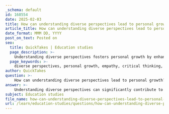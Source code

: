 ```yaml
---
_schema: default
id: 168554
date: 2025-02-03
title: How can understanding diverse perspectives lead to personal growth?
article_title: How can understanding diverse perspectives lead to personal growth?
date_format: MMM DD, YYYY
post_on_text: Posted on
seo:
  title: QuickTakes | Education studies
  page_description: >-
    Understanding diverse perspectives fosters personal growth by enhancing empathy, encouraging critical thinking, improving conflict resolution skills, and promoting self-reflection.
  page_keywords: >-
    diverse perspectives, personal growth, empathy, critical thinking, adaptability, conflict resolution, self-reflection, emotional intelligence, creativity, community
author: QuickTakes
question: >-
    How can understanding diverse perspectives lead to personal growth?
answer: >-
    Understanding diverse perspectives can significantly contribute to personal growth in several ways:\n\n1. **Broadening Horizons**: Engaging with different viewpoints allows individuals to step outside their own experiences and beliefs. This exposure can challenge preconceived notions and encourage critical thinking, leading to a more nuanced understanding of complex issues.\n\n2. **Enhancing Empathy**: By actively listening to and considering the feelings and perspectives of others, individuals can develop greater empathy. This emotional intelligence fosters respectful disagreement and helps in finding common ground, which is essential for building strong relationships both personally and professionally.\n\n3. **Encouraging Adaptability**: When individuals encounter diverse perspectives, they may need to adapt their viewpoints based on new evidence and reasoning. This flexibility is crucial for personal development, as it encourages a mindset that values learning and growth over rigid adherence to one's own beliefs.\n\n4. **Fostering New Connections**: Engaging with a variety of opinions can lead to the formation of new ideas and connections. This collaborative approach not only enhances creativity but also promotes a sense of community and belonging, as individuals learn to appreciate the richness that diverse perspectives bring to discussions.\n\n5. **Improving Conflict Resolution Skills**: Disagreements are a natural part of discussions, and understanding diverse perspectives equips individuals with the skills necessary to manage conflicts effectively. Techniques such as active listening and summarizing can help clarify points of contention and lead to constructive outcomes.\n\n6. **Promoting Self-Reflection**: Exposure to different viewpoints encourages individuals to reflect on their own beliefs and values. This self-reflection can lead to personal insights and a deeper understanding of one's motivations and biases, ultimately contributing to personal growth.\n\nIn summary, understanding diverse perspectives not only enriches discussions but also plays a vital role in personal development by fostering empathy, adaptability, and critical thinking. Engaging with others' viewpoints can lead to new insights, improved relationships, and a more comprehensive understanding of the world.
subject: Education studies
file_name: how-can-understanding-diverse-perspectives-lead-to-personal-growth.md
url: /learn/education-studies/questions/how-can-understanding-diverse-perspectives-lead-to-personal-growth
---
```


&nbsp;